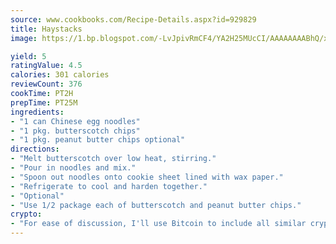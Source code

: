 ```yaml
---
source: www.cookbooks.com/Recipe-Details.aspx?id=929829
title: Haystacks
image: https://1.bp.blogspot.com/-LvJpivRmCF4/YA2H25MUcCI/AAAAAAAABhQ/xgndXuMf7Zopp5S4RExCblnSp5YGujfSQCLcBGAsYHQ/s320/8.png

yield: 5
ratingValue: 4.5
calories: 301 calories
reviewCount: 376
cookTime: PT2H
prepTime: PT25M
ingredients:
- "1 can Chinese egg noodles"
- "1 pkg. butterscotch chips"
- "1 pkg. peanut butter chips optional"
directions:
- "Melt butterscotch over low heat, stirring."
- "Pour in noodles and mix."
- "Spoon out noodles onto cookie sheet lined with wax paper."
- "Refrigerate to cool and harden together."
- "Optional"
- "Use 1/2 package each of butterscotch and peanut butter chips."
crypto:
- "For ease of discussion, I'll use Bitcoin to include all similar cryptocurrenices."
---
```

